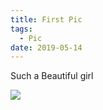 ```yaml
---
title: First Pic
tags:
  - Pic
date: 2019-05-14
---
```


Such a Beautiful girl

![](https://rosyyoko.cn/resources/img/first_pic/Beauty.jpeg)